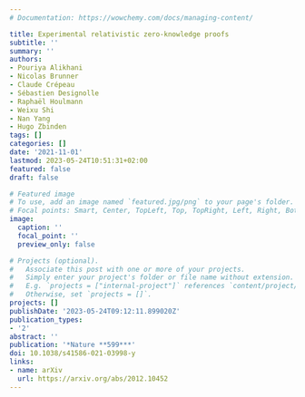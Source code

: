 ```yaml
---
# Documentation: https://wowchemy.com/docs/managing-content/

title: Experimental relativistic zero-knowledge proofs
subtitle: ''
summary: ''
authors:
- Pouriya Alikhani
- Nicolas Brunner
- Claude Crépeau
- Sébastien Designolle
- Raphaël Houlmann
- Weixu Shi
- Nan Yang
- Hugo Zbinden
tags: []
categories: []
date: '2021-11-01'
lastmod: 2023-05-24T10:51:31+02:00
featured: false
draft: false

# Featured image
# To use, add an image named `featured.jpg/png` to your page's folder.
# Focal points: Smart, Center, TopLeft, Top, TopRight, Left, Right, BottomLeft, Bottom, BottomRight.
image:
  caption: ''
  focal_point: ''
  preview_only: false

# Projects (optional).
#   Associate this post with one or more of your projects.
#   Simply enter your project's folder or file name without extension.
#   E.g. `projects = ["internal-project"]` references `content/project/deep-learning/index.md`.
#   Otherwise, set `projects = []`.
projects: []
publishDate: '2023-05-24T09:12:11.899020Z'
publication_types:
- '2'
abstract: ''
publication: '*Nature **599***'
doi: 10.1038/s41586-021-03998-y
links:
- name: arXiv
  url: https://arxiv.org/abs/2012.10452
---
```

